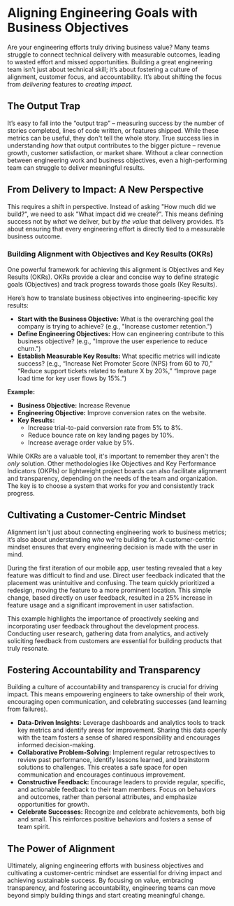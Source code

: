 # Aligning Engineering Goals with Business Objectives

Are your engineering efforts truly driving business value? Many teams struggle to connect technical delivery with measurable outcomes, leading to wasted effort and missed opportunities. Building a great engineering team isn’t just about technical skill; it’s about fostering a culture of alignment, customer focus, and accountability. It’s about shifting the focus from *delivering* features to *creating impact*.

## The Output Trap

It’s easy to fall into the “output trap” – measuring success by the number of stories completed, lines of code written, or features shipped. While these metrics can be useful, they don't tell the whole story. True success lies in understanding *how* that output contributes to the bigger picture – revenue growth, customer satisfaction, or market share. Without a clear connection between engineering work and business objectives, even a high-performing team can struggle to deliver meaningful results.

## From Delivery to Impact: A New Perspective

This requires a shift in perspective. Instead of asking "How much did we build?", we need to ask "What impact did we create?". This means defining success not by *what* we deliver, but by *the value* that delivery provides. It’s about ensuring that every engineering effort is directly tied to a measurable business outcome.

### Building Alignment with Objectives and Key Results (OKRs)

One powerful framework for achieving this alignment is Objectives and Key Results (OKRs). OKRs provide a clear and concise way to define strategic goals (Objectives) and track progress towards those goals (Key Results). 

Here’s how to translate business objectives into engineering-specific key results:

*   **Start with the Business Objective:** What is the overarching goal the company is trying to achieve? (e.g., "Increase customer retention.")
*   **Define Engineering Objectives:** How can engineering contribute to this business objective? (e.g., "Improve the user experience to reduce churn.")
*   **Establish Measurable Key Results:** What specific metrics will indicate success? (e.g., “Increase Net Promoter Score (NPS) from 60 to 70,” “Reduce support tickets related to feature X by 20%,” “Improve page load time for key user flows by 15%.”)

**Example:**

*   **Business Objective:** Increase Revenue
*   **Engineering Objective:** Improve conversion rates on the website.
*   **Key Results:** 
    * Increase trial-to-paid conversion rate from 5% to 8%.
    * Reduce bounce rate on key landing pages by 10%.
    * Increase average order value by 5%.

While OKRs are a valuable tool, it's important to remember they aren't the *only* solution.  Other methodologies like Objectives and Key Performance Indicators (OKPIs) or lightweight project boards can also facilitate alignment and transparency, depending on the needs of the team and organization. The key is to choose a system that works for *you* and consistently track progress.

## Cultivating a Customer-Centric Mindset

Alignment isn't just about connecting engineering work to business metrics; it’s also about understanding *who* we're building for. A customer-centric mindset ensures that every engineering decision is made with the user in mind. 

During the first iteration of our mobile app, user testing revealed that a key feature was difficult to find and use.  Direct user feedback indicated that the placement was unintuitive and confusing.  The team quickly prioritized a redesign, moving the feature to a more prominent location. This simple change, based directly on user feedback, resulted in a 25% increase in feature usage and a significant improvement in user satisfaction.

This example highlights the importance of proactively seeking and incorporating user feedback throughout the development process.  Conducting user research, gathering data from analytics, and actively soliciting feedback from customers are essential for building products that truly resonate.

## Fostering Accountability and Transparency

Building a culture of accountability and transparency is crucial for driving impact. This means empowering engineers to take ownership of their work, encouraging open communication, and celebrating successes (and learning from failures).

*   **Data-Driven Insights:**  Leverage dashboards and analytics tools to track key metrics and identify areas for improvement.  Sharing this data openly with the team fosters a sense of shared responsibility and encourages informed decision-making.
*   **Collaborative Problem-Solving:** Implement regular retrospectives to review past performance, identify lessons learned, and brainstorm solutions to challenges. This creates a safe space for open communication and encourages continuous improvement.
*   **Constructive Feedback:** Encourage leaders to provide regular, specific, and actionable feedback to their team members. Focus on behaviors and outcomes, rather than personal attributes, and emphasize opportunities for growth.
*   **Celebrate Successes:**  Recognize and celebrate achievements, both big and small. This reinforces positive behaviors and fosters a sense of team spirit.

## The Power of Alignment

Ultimately, aligning engineering efforts with business objectives and cultivating a customer-centric mindset are essential for driving impact and achieving sustainable success. By focusing on value, embracing transparency, and fostering accountability, engineering teams can move beyond simply building things and start creating meaningful change.